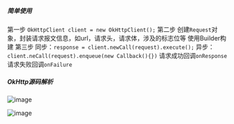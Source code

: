 ##### 简单使用
第一步
`OkHttpClient client = new OkHttpClient();`
第二步
创建`Request`对象，封装请求报文信息，如url，请求头，请求体，涉及的标志位等
使用Builder构建
第三步
同步：`response = client.newCall(request).execute();`
异步：`client.neCall(request).enqueue(new Callback(){})`
请求成功回调`onResponse`
请求失败回调`onFailure`

##### OkHttp源码解析
![image](https://github.com/sariel20/StudyNotes/blob/master/Android%E7%9B%B8%E5%85%B3/img/okhttp1.png)

![image](https://github.com/sariel20/StudyNotes/blob/master/Android%E7%9B%B8%E5%85%B3/img/okhttp2.png)